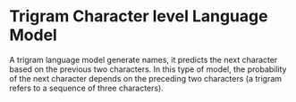 # Trigram Character level Language Model
 A trigram language model generate names, it predicts the next character based on the previous two characters. In this type of model, the probability of the next character depends on the preceding two characters (a trigram refers to a sequence of three characters).

